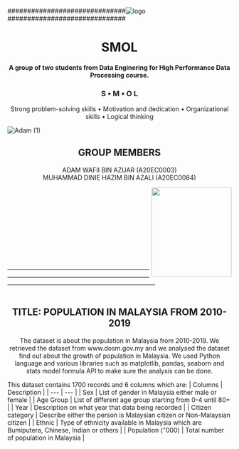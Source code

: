##############################![logo](https://user-images.githubusercontent.com/120595244/209935225-aafa25dc-e41f-44b6-963b-cc26f05dad4c.png)
##############################

<h1 align="center">
  SMOL
  <br>
</h1>


<h4 align="center">A group of two students from Data Enginering for High Performance Data Processing course</a>.</h4>

<h3 align="center">
  S •
  M •
  O 
  L
</h3>

<p align="center">
  <a>Strong problem-solving skills</a> •
  <a>Motivation and dedication</a> •
  <a>Organizational skills</a> •
  <a>Logical thinking</a>
</p>

![Adam (1)](https://user-images.githubusercontent.com/120595244/210052297-791f5280-c5b1-492c-ab6b-de01950a6185.jpg)
<h2 align="center">
  GROUP MEMBERS
  <br>
</h2>
<p align="center">
  ADAM WAFII BIN AZUAR (A20EC0003)
  <br>
  MUHAMMAD DINIE HAZIM BIN AZALI (A20EC0084)
</p>
<img align="right" width="180" height="200" src="https://media-exp1.licdn.com/dms/image/C5603AQE11--OSZp_ew/profile-displayphoto-shrink_200_200/0/1668077297959?e=1675900800&v=beta&t=Flu9EVBf_13ZJkioBuuxBElNcTxYQPZFtImDwOtwXLA">
<br>
<br>
<br>
<br>
<br>
<br>
<br>
<br>
<br>
<br>
________________________________________________________________________________________________________________________________________________________
<br>
<br>
<h2 align="center">
  TITLE: POPULATION IN MALAYSIA FROM 2010-2019<br>
</h2>
<p align="center">
  The dataset is about the population in Malaysia from 2010-2019. We retrieved the dataset from www.dosm.gov.my and we analysed the dataset find out about the growth of population in Malaysia. We used Python language and various libraries such as matplotlib, pandas, seaborn and stats model formula API to make sure the analysis can be done.<br>
</p>

This dataset contains 1700 records and 6 columns which are:
| Columns | Description |
| --- | --- |
| Sex | List of gender in Malaysia either male or female |
| Age Group | List of different age group starting from 0-4 until 80+ |
| Year | Description on what year that data being recorded |
| Citizen category | Describe either the person is Malaysian citizen or Non-Malaysian citizen |
| Ethnic | Type of ethnicity available in Malaysia which are Bumiputera, Chinese, Indian or others |
| Population ("000) | Total number of population in Malaysia |
